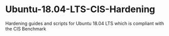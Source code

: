 # Ubuntu-18.04-LTS-CIS-Hardening
Hardening guides and scripts for Ubuntu 18.04 LTS which is compliant with the CIS Benchmark
